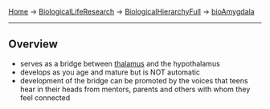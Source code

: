 [Home](Home.md) -> [BiologicalLifeResearch](BiologicalLifeResearch.md) -> [BiologicalHierarchyFull](BiologicalHierarchyFull.md) -> [bioAmygdala](bioAmygdala.md)

---


## Overview ##

  * serves as a bridge between [thalamus](bioThalamus.md) and the hypothalamus
  * develops as you age and mature but is NOT automatic
  * development of the bridge can be promoted by the voices that teens hear in their heads from mentors, parents and others with whom they feel connected